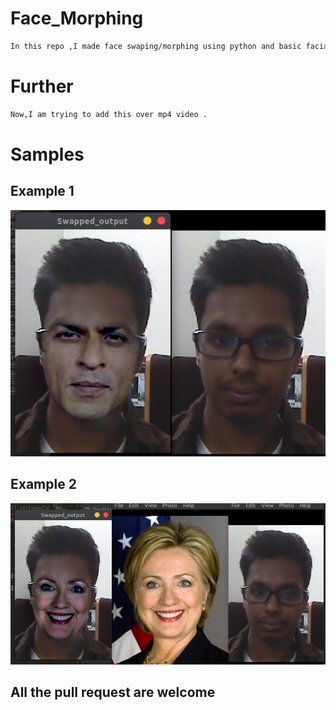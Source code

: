 # Face_Morphing
```bash
In this repo ,I made face swaping/morphing using python and basic facial landmarks of 68 points.
```    

# Further           
```bash
Now,I am trying to add this over mp4 video .  
``` 
         
# Samples
           
## Example 1              
![](https://github.com/bansal-dhruv/Face_Morphing/blob/master/Sample/s2.png)

## Example 2
![](https://github.com/bansal-dhruv/Face_Morphing/blob/master/Sample/s3.png)



## All the pull request are welcome
